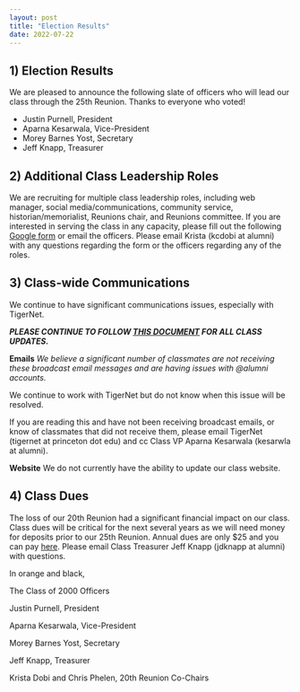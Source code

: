 ```yaml
---
layout: post
title: "Election Results"
date: 2022-07-22
---
```


## 1) Election Results

 We are pleased to announce the following slate of officers who will lead our class through the 25th Reunion. Thanks to everyone who voted!

- Justin Purnell, President
- Aparna Kesarwala, Vice-President
- Morey Barnes Yost, Secretary
- Jeff Knapp, Treasurer

## 2) Additional Class Leadership Roles

We are recruiting for multiple class leadership roles, including web manager, social media/communications, community service, historian/memorialist, Reunions chair, and Reunions committee. If you are interested in serving the class in any capacity, please fill out the following [Google form](https://forms.gle/7N1Nf5uVxRmhRKVy7) or email the officers. Please email Krista (kcdobi at alumni) with any questions regarding the form or the officers regarding any of the roles.
 
## 3) Class-wide Communications
 
We continue to have significant communications issues, especially with TigerNet.

 ***PLEASE CONTINUE TO FOLLOW [THIS DOCUMENT](https://docs.google.com/document/d/10bjk3-zcjDmVz4BF5p39C6SmzZnhkt-3GZ8MVhIbL6w/edit) FOR ALL CLASS UPDATES.***

**Emails**
 _We believe a significant number of classmates are not receiving these broadcast email messages and are having issues with @alumni accounts._ 
 
We continue to work with TigerNet but do not know when this issue will be resolved. 
 
If you are reading this and have not been receiving broadcast emails, or know of classmates that did not receive them, please email TigerNet (tigernet at princeton dot edu) and cc Class VP Aparna Kesarwala (kesarwla at alumni).

**Website** 
We do not currently have the ability to update our class website.
 
## 4) Class Dues
 
 The loss of our 20th Reunion had a significant financial impact on our class. Class dues will be critical for the next several years as we will need money for deposits prior to our 25th Reunion. Annual dues are only $25 and you can pay [here](../../../dues/index.html). Please email Class Treasurer Jeff Knapp (jdknapp at alumni) with questions.
 
 In orange and black,
  
 The Class of 2000 Officers
  
 Justin Purnell, President
 
 Aparna Kesarwala, Vice-President
 
 Morey Barnes Yost, Secretary
 
 Jeff Knapp, Treasurer
 
 Krista Dobi and Chris Phelen, 20th Reunion Co-Chairs
 
 